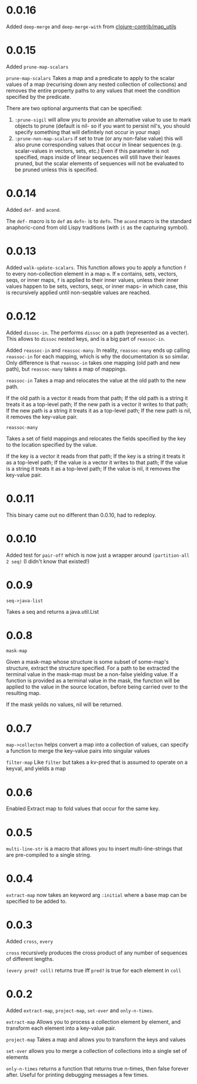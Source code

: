 # 0.0.16

Added `deep-merge` and `deep-merge-with` from [clojure-contrib/map_utils](https://github.com/richhickey/clojure-contrib/blob/2ede388a9267d175bfaa7781ee9d57532eb4f20f/src/main/clojure/clojure/contrib/map_utils.clj)

# 0.0.15

Added `prune-map-scalars`

`prune-map-scalars` Takes a map and a predicate to apply to the scalar
values of a map (recurising down any nested collection of collections)
and removes the entire property paths to any values that meet the
condition specified by the predicate.

There are two optional arguments that can be specified:

1. `:prune-sigil` will allow you to provide an alternative value to
   use to mark objects to prune (default is nil- so if you want to
   persist nil's, you should specify something that will definitely
   not occur in your map)
2. `:prune-non-map-scalars` if set to true (or any non-false value)
   this will also prune corresponding values that occur in linear
   sequences (e.g. scalar-values in vectors, sets, etc.) Even if this
   parameter is not specified, maps inside of linear sequences will
   still have their leaves pruned, but the scalar elements of
   sequences will not be evaluated to be pruned unless this is specified.

# 0.0.14

Added `def-` and `acond`.

The `def-` macro is to `def` as `defn-` is to `defn`.
The `acond` macro is the standard anaphoric-cond from old Lispy
traditions (with `it` as the capturing symbol).



# 0.0.13

Added `walk-update-scalars`.  This function allows you to apply
a function `f` to every non-collection element in a map `m`.
If `m` contains, sets, vectors, seqs, or inner maps, `f` is applied
to their inner values, unless their inner values happen to be
sets, vectors, seqs, or inner maps- in which case, this is recursively
applied until non-seqable values are reached.


# 0.0.12



Added `dissoc-in`. The performs `dissoc` on a path (represented as
a vecter). This allows to `dissoc` nested keys, and is a big part of
`reassoc-in`.


Added `reassoc-in` and `reassoc-many`. In reality,
`reassoc-many` ends up calling `reassoc-in` for each mapping,
which is why the documentation is so similar. Only difference
is that `reassoc-in` takes one mapping (old path and new path), but `reassoc-many` takes a map of mappings.

`reassoc-in` Takes a map and relocates the value at the old path to
the new path.

If the old path is a vector it reads from that path;
If the old path is a string it treats it as a top-level path;
If the new path is a vector it writes to that path;
If the new path is a string it treats it as a top-level path;
If the new path is nil, it removes the key-value pair.


`reassoc-many`

Takes a set of field mappings and relocates the
fields specified by the key to the location
specified by the value.

If the key is a vector it reads from that path;
If the key is a string it treats it as a top-level path;
If the value is a vector it writes to that path;
If the value is a string it treats it as a top-level path;
If the value is nil, it removes the key-value pair.

# 0.0.11

This binary came out no different than 0.0.10, had to redeploy.

# 0.0.10

Added test for `pair-off` which is now just a wrapper around
`(partition-all 2 seq)` (I didn't know that existed!)


# 0.0.9
`seq->java-list`

Takes a seq and returns a java.util.List

# 0.0.8
`mask-map`

Given a mask-map whose structure is some subset of some-map's structure, extract the structure specified. For a path to be extracted the terminal value in the mask-map must be a non-false yielding value.
If a function is provided as a terminal value in the mask, the function will be applied to the value in the source location, before being carried over to the resulting map.

If the mask yeilds no values, nil will be returned.

# 0.0.7

`map->collecton` helps convert a map into a collection of values,
can specify a function to merge the key-value pairs into singular values

`filter-map`  Like `filter` but takes a kv-pred that is assumed to operate on a keyval, and yields a map

# 0.0.6

Enabled Extract map to fold values that occur for the same key.

# 0.0.5

`multi-line-str` is a macro that allows you to insert multi-line-strings that are pre-compiled to a single string.

# 0.0.4

`extract-map` now takes an keyword arg `:initial` where a base map can be specified to be added to.

# 0.0.3

Added `cross`, `every`

`cross` recursively produces the cross product of any number of sequences of different lengths.

`(every pred? coll)` returns true iff `pred?` is true for each element in `coll`

# 0.0.2

Added `extract-map`, `project-map`, `set-over` and `only-n-times`.

`extract-map` Allows you to process a collection element by element, and transform each element into a key-value pair.

`project-map` Takes a map and allows you to transform the keys and values

`set-over` allows you to merge a collection of collections into a single set of elements

`only-n-times` returns a function that returns true n-times, then false forever after. Useful for printing debugging messages a few times.

